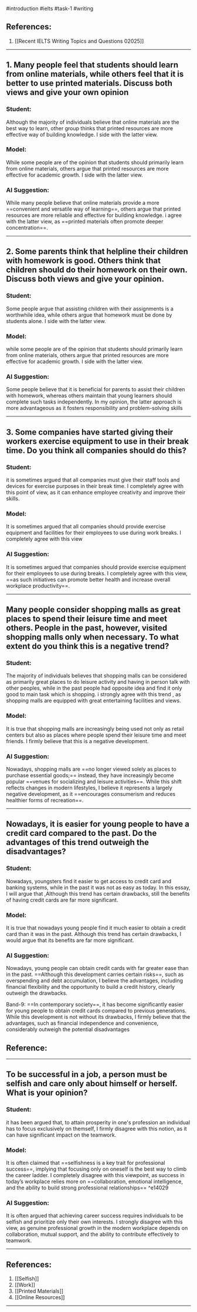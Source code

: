 #introduction #ielts #task-1 #writing
## References:
1. [[Recent IELTS Writing Topics and Questions 02025]]
---
## 1. Many people feel that students should learn from online materials, while others feel that it is better to use printed materials. Discuss both views and give your own opinion

### Student:
Although the majority of individuals believe that online materials are the best way to learn, other group thinks that printed resources are more effective way of building knowledge. I side with the latter view.

### Model:
While some people are of the opinion that students should primarily learn from online materials, others argue that printed resources are more effective for academic growth. I side with the latter view.

### AI Suggestion:
While many people believe that online materials provide a more ==convenient and versatile way of learning==, others argue that printed resources are more reliable and effective for building knowledge.
i agree with the latter view, as ==printed materials often promote deeper concentration==.

---
## 2. Some parents think that helpline their children with homework is good. Others think that children should do their homework on their own. Discuss both views and give your opinion.

### Student:
Some people argue that assisting children with their assignments is a worthwhile idea, while others argue that homework must be done by students alone. I side with the latter view.  

### Model:
while some people are of the opinion that students should primarily learn from online materials, others argue that printed resources are more effective for academic growth. I side with the latter view.

### AI Suggestion:
Some people believe that it is beneficial for parents to assist their children with homework, whereas others maintain that young learners should complete such tasks independently. In my opinion, the latter approach is more advantageous as it fosters responsibility and problem-solving skills

---
## 3. Some companies have started giving their workers exercise equipment to use in their break time. Do you think all companies should do this?

### Student:
it is sometimes argued that all companies must give their staff tools and devices for exercise purposes in their break time. I completely agree with this point of view, as it can enhance employee creativity and improve their skills.

### Model:
It is sometimes argued that all companies should provide exercise equipment and facilities for their employees to use during work breaks. I completely agree with this view

### AI Suggestion:
It is sometimes argued that companies should provide exercise equipment for their employees to use during breaks. I completely agree with this view, ==as such initiatives can promote better health and increase overall workplace productivity==.

---
## Many people consider shopping malls as great places to spend their leisure time and meet others. People in the past, however, visited shopping malls only when necessary. To what extent do you think this is a negative trend?

### Student:
The majority of individuals believes that shopping malls can be considered as  primarily great places to do leisure activity and having in person talk with other peoples, while in the past people had opposite idea and find it only good to main task which is shopping.  i strongly agree with this trend , as shopping malls are equipped with great entertaining facilities and views.  

### Model:
It is true that shopping malls are increasingly being used not only as retail centers but also as places where people spend their leisure time and meet friends. I firmly believe that this is a negative development.

### AI Suggestion:
Nowadays, shopping malls are ==no longer viewed solely as places to purchase essential goods;== instead, they have increasingly become popular ==venues for socializing and leisure activities==. While this shift reflects changes in modern lifestyles, I believe it represents a largely negative development, as it ==encourages consumerism and reduces healthier forms of recreation==.

---

## Nowadays, it is easier for young people to have a credit card compared to the past. Do the advantages of this trend outweigh the disadvantages?

### Student:
Nowadays, youngsters find it easier to get access to credit card and banking systems, while in the past it was not as easy as today. In this essay, I will argue that ,Although this trend has certain drawbacks, still the benefits of having credit cards are far more significant. 

### Model:
It is true that nowadays young people find it much easier to obtain a credit card than it was in the past. Although this trend has certain drawbacks, I would argue that its benefits are far more significant.

### AI Suggestion:
Nowadays, young people can obtain credit cards with far greater ease than in the past. ==Although this development carries certain risks==, such as overspending and debt accumulation, I believe the advantages, including financial flexibility and the opportunity to build a credit history, clearly outweigh the drawbacks.

Band-9: 
==In contemporary society==, it has become significantly easier for young people to obtain credit cards compared to previous generations. While this development is not without its drawbacks, I firmly believe that the advantages, such as financial independence and convenience, considerably outweigh the potential disadvantages

## Reference:

---
## To be successful in a job, a person must be selfish and care only about himself or herself. What is your opinion?

### Student:
it has been argued that, to attain prosperity in one's profession an individual has to focus exclusively on themself, I firmly disagree with this notion, as it can have significant  impact on the teamwork.

### Model:
It is often claimed that ==selfishness is a key trait for professional success==, implying that focusing only on oneself is the best way to climb the career ladder. I completely disagree with this viewpoint, as success in today’s workplace relies more on ==collaboration, emotional intelligence, and the ability to build strong professional relationships== ^e14029

### AI Suggestion:
It is often argued that achieving career success requires individuals to be selfish and prioritize only their own interests. I strongly disagree with this view, as genuine professional growth in the modern workplace depends on collaboration, mutual support, and the ability to contribute effectively to teamwork.

---
## References:
1.  [[Selfish]]
2. [[Work]]
3. [[Printed Materials]]
4. [[Online Resources]]
---
